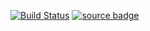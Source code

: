[![Build Status][ci-badge]][ci]
[![source badge][source-badge]][source]


[ci]: https://github.com/kiai-life/SLGs-REST-API/actions/workflows/rust-ci.yaml
[ci-badge]: https://github.com/kiai-life/SLGs-REST-API/actions/workflows/rust-ci.yaml/badge.svg
[source]: https://github.com/kiai-life/SLGs-REST-API
[source-badge]: https://img.shields.io/badge/source-github-blue

